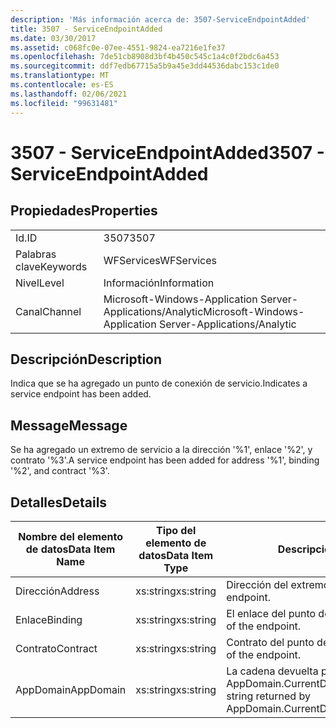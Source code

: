 ```yaml
---
description: 'Más información acerca de: 3507-ServiceEndpointAdded'
title: 3507 - ServiceEndpointAdded
ms.date: 03/30/2017
ms.assetid: c068fc0e-07ee-4551-9824-ea7216e1fe37
ms.openlocfilehash: 7de51cb8908d3bf4b450c545c1a4c0f2bdc6a453
ms.sourcegitcommit: ddf7edb67715a5b9a45e3dd44536dabc153c1de0
ms.translationtype: MT
ms.contentlocale: es-ES
ms.lasthandoff: 02/06/2021
ms.locfileid: "99631481"
---
```

# <a name="3507---serviceendpointadded"></a><span data-ttu-id="999e4-103">3507 - ServiceEndpointAdded</span><span class="sxs-lookup"><span data-stu-id="999e4-103">3507 - ServiceEndpointAdded</span></span>

## <a name="properties"></a><span data-ttu-id="999e4-104">Propiedades</span><span class="sxs-lookup"><span data-stu-id="999e4-104">Properties</span></span>  
  
|||  
|-|-|  
|<span data-ttu-id="999e4-105">Id.</span><span class="sxs-lookup"><span data-stu-id="999e4-105">ID</span></span>|<span data-ttu-id="999e4-106">3507</span><span class="sxs-lookup"><span data-stu-id="999e4-106">3507</span></span>|  
|<span data-ttu-id="999e4-107">Palabras clave</span><span class="sxs-lookup"><span data-stu-id="999e4-107">Keywords</span></span>|<span data-ttu-id="999e4-108">WFServices</span><span class="sxs-lookup"><span data-stu-id="999e4-108">WFServices</span></span>|  
|<span data-ttu-id="999e4-109">Nivel</span><span class="sxs-lookup"><span data-stu-id="999e4-109">Level</span></span>|<span data-ttu-id="999e4-110">Información</span><span class="sxs-lookup"><span data-stu-id="999e4-110">Information</span></span>|  
|<span data-ttu-id="999e4-111">Canal</span><span class="sxs-lookup"><span data-stu-id="999e4-111">Channel</span></span>|<span data-ttu-id="999e4-112">Microsoft-Windows-Application Server-Applications/Analytic</span><span class="sxs-lookup"><span data-stu-id="999e4-112">Microsoft-Windows-Application Server-Applications/Analytic</span></span>|  
  
## <a name="description"></a><span data-ttu-id="999e4-113">Descripción</span><span class="sxs-lookup"><span data-stu-id="999e4-113">Description</span></span>  

 <span data-ttu-id="999e4-114">Indica que se ha agregado un punto de conexión de servicio.</span><span class="sxs-lookup"><span data-stu-id="999e4-114">Indicates a service endpoint has been added.</span></span>  
  
## <a name="message"></a><span data-ttu-id="999e4-115">Message</span><span class="sxs-lookup"><span data-stu-id="999e4-115">Message</span></span>  

 <span data-ttu-id="999e4-116">Se ha agregado un extremo de servicio a la dirección '%1', enlace '%2', y contrato '%3'.</span><span class="sxs-lookup"><span data-stu-id="999e4-116">A service endpoint has been added for address '%1', binding '%2', and contract '%3'.</span></span>  
  
## <a name="details"></a><span data-ttu-id="999e4-117">Detalles</span><span class="sxs-lookup"><span data-stu-id="999e4-117">Details</span></span>  
  
|<span data-ttu-id="999e4-118">Nombre del elemento de datos</span><span class="sxs-lookup"><span data-stu-id="999e4-118">Data Item Name</span></span>|<span data-ttu-id="999e4-119">Tipo del elemento de datos</span><span class="sxs-lookup"><span data-stu-id="999e4-119">Data Item Type</span></span>|<span data-ttu-id="999e4-120">Descripción</span><span class="sxs-lookup"><span data-stu-id="999e4-120">Description</span></span>|  
|--------------------|--------------------|-----------------|  
|<span data-ttu-id="999e4-121">Dirección</span><span class="sxs-lookup"><span data-stu-id="999e4-121">Address</span></span>|<span data-ttu-id="999e4-122">xs:string</span><span class="sxs-lookup"><span data-stu-id="999e4-122">xs:string</span></span>|<span data-ttu-id="999e4-123">Dirección del extremo.</span><span class="sxs-lookup"><span data-stu-id="999e4-123">The address of the endpoint.</span></span>|  
|<span data-ttu-id="999e4-124">Enlace</span><span class="sxs-lookup"><span data-stu-id="999e4-124">Binding</span></span>|<span data-ttu-id="999e4-125">xs:string</span><span class="sxs-lookup"><span data-stu-id="999e4-125">xs:string</span></span>|<span data-ttu-id="999e4-126">El enlace del punto de conexión.</span><span class="sxs-lookup"><span data-stu-id="999e4-126">The binding of the endpoint.</span></span>|  
|<span data-ttu-id="999e4-127">Contrato</span><span class="sxs-lookup"><span data-stu-id="999e4-127">Contract</span></span>|<span data-ttu-id="999e4-128">xs:string</span><span class="sxs-lookup"><span data-stu-id="999e4-128">xs:string</span></span>|<span data-ttu-id="999e4-129">Contrato del punto de conexión.</span><span class="sxs-lookup"><span data-stu-id="999e4-129">The contract of the endpoint.</span></span>|  
|<span data-ttu-id="999e4-130">AppDomain</span><span class="sxs-lookup"><span data-stu-id="999e4-130">AppDomain</span></span>|<span data-ttu-id="999e4-131">xs:string</span><span class="sxs-lookup"><span data-stu-id="999e4-131">xs:string</span></span>|<span data-ttu-id="999e4-132">La cadena devuelta por AppDomain.CurrentDomain.FriendlyName.</span><span class="sxs-lookup"><span data-stu-id="999e4-132">The string returned by AppDomain.CurrentDomain.FriendlyName.</span></span>|
